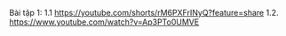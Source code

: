 Bài tập 1:
1.1   https://youtube.com/shorts/rM6PXFrINyQ?feature=share
1.2.  https://www.youtube.com/watch?v=Ap3PTo0UMVE
